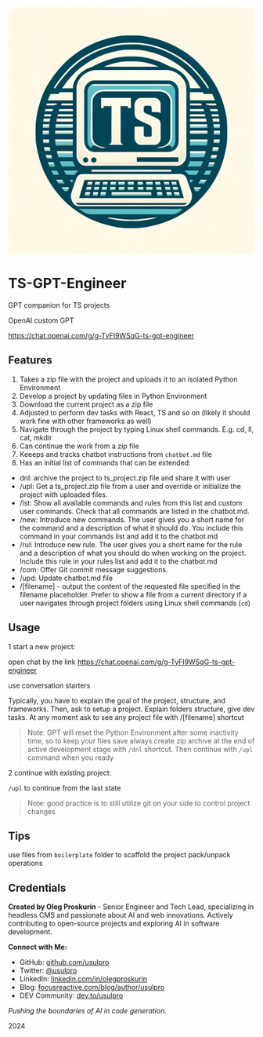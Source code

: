 [![Logo](https://github.com/usulpro/TS-GPT-Engineer/blob/7ac4555445a589496e05da087e7ee2d57fd47a2a/docs/TS-GPT-E-Logo.png)](https://chat.openai.com/g/g-TyFI9WSqG-ts-gpt-engineer)

# TS-GPT-Engineer
GPT companion for TS projects

OpenAI custom GPT

https://chat.openai.com/g/g-TyFI9WSqG-ts-gpt-engineer

## Features

1. Takes a zip file with the project and uploads it to an isolated Python Environment
2. Develop a project by updating files in Python Environment
3. Download the current project as a zip file
4. Adjusted to perform dev tasks with React, TS and so on (likely it should work fine with other frameworks as well)
5. Navigate through the project by typing Linux shell commands. E.g. cd, ll, cat, mkdir
6. Can continue the work from a zip file
7. Keeeps and tracks chatbot instructions from `chatbot.md` file
8. Has an initial list of commands that can be extended:

- dnl: archive the project to ts_project.zip file and share it with user
- /upl: Get a ts_project.zip file from a user and override or initialize the project with uploaded files.
- /lst: Show all available commands and rules from this list and custom user commands. Check that all commands are listed in the chatbot.md.
- /new: Introduce new commands. The user gives you a short name for the command and a description of what it should do. You include this command in your commands list and add it to the chatbot.md
- /rul: Introduce new rule. The user gives you a short name for the rule and a description of what you should do when working on the project. Include this rule in your rules list and add it to the chatbot.md
- /com: Offer Git commit message suggestions.
- /upd: Update chatbot.md file
- /[filename] - output the content of the requested file specified in the filename placeholder. Prefer to show a file from a current directory if a user navigates through project folders using Linux shell commands (`cd`)

## Usage

1 start a new project:

open chat by the link https://chat.openai.com/g/g-TyFI9WSqG-ts-gpt-engineer

use conversation starters

Typically, you have to explain the goal of the project, structure, and frameworks. Then, ask to setup a project. Explain folders structure, give dev tasks. At any moment ask to see any project file with /[filename] shortcut 

> Note: GPT will reset the Python Environment after some inactivity time, so to keep your files save always create zip archive at the end of active development stage with `/dnl` shortcut. Then continue with `/upl` command when you ready


2 continue with existing project:

`/upl` to continue from the last state


> Note: good practice is to still utilize git on your side to control project changes

## Tips

use files from `boilerplate` folder to scaffold the project pack/unpack operations

## Credentials

**Created by Oleg Proskurin** - Senior Engineer and Tech Lead, specializing in headless CMS and passionate about AI and web innovations. Actively contributing to open-source projects and exploring AI in software development.

**Connect with Me:**
- GitHub: [github.com/usulpro](https://github.com/usulpro)
- Twitter: [@usulpro](https://twitter.com/usulpro)
- LinkedIn: [linkedin.com/in/olegproskurin](https://www.linkedin.com/in/olegproskurin/)
- Blog: [focusreactive.com/blog/author/usulpro](https://focusreactive.com/blog/author/usulpro/)
- DEV Community: [dev.to/usulpro](https://dev.to/usulpro)

*Pushing the boundaries of AI in code generation.*

2024
